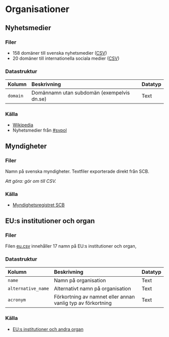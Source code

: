 # Organisationer

## Nyhetsmedier

### Filer

- 158 domäner till svenska nyhetsmedier ([CSV](massmedier-nyheter-domaner.csv))
- 20 domäner till internationella sociala medier ([CSV](sociala-medier-domaner.csv))

### Datastruktur

Kolumn | Beskrivning | Datatyp
:------- | :----------  | :----------
`domain` | Domännamn utan subdomän (exempelvis dn.se) | Text

### Källa

- [Wikipedia](https://en.wikipedia.org/wiki/Social_media)
- Nyhetsmedier från [#svpol](https://twitter.com/search?q=%23svpol&src=typd)

## Myndigheter

### Filer

Namn på svenska myndigheter. Textfiler exporterade direkt från SCB. 

*Att göra: gör om till CSV.*

### Källa

- [Myndighetsregistret SCB](http://www.myndighetsregistret.scb.se/)

## EU:s institutioner och organ

### Filer

Filen [eu.csv](eu.csv) innehåller 17 namn på EU:s institutioner och organ,

### Datastruktur

Kolumn | Beskrivning | Datatyp
:------- | :----------  | :----------
`name` | Namn på organisation | Text
`alternative_name` | Alternativt namn på organisation | Text
`acronym` | Förkortning av namnet eller annan vanlig typ av förkortning | Text

### Källa

- [EU:s institutioner och andra organ](https://europa.eu/european-union/about-eu/institutions-bodies_sv)